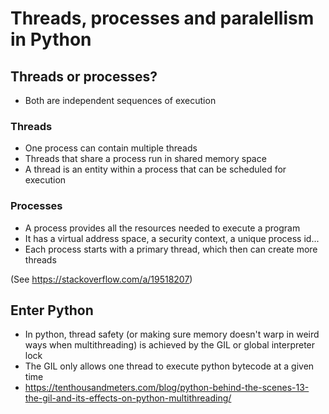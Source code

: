 # Threads, processes and paralellism in Python

## Threads or processes?

- Both are independent sequences of execution

### Threads

- One process can contain multiple threads
- Threads that share a process run in shared memory space
- A thread is an entity within a process that can be scheduled for execution

### Processes

- A process provides all the resources needed to execute a program
- It has a virtual address space, a security context, a unique process id...
- Each process starts with a primary thread, which then can create more threads

(See https://stackoverflow.com/a/19518207)

## Enter Python

- In python, thread safety (or making sure memory doesn't warp in weird ways when multithreading) is achieved by the GIL or global interpreter lock
- The GIL only allows one thread to execute python bytecode at a given time
- https://tenthousandmeters.com/blog/python-behind-the-scenes-13-the-gil-and-its-effects-on-python-multithreading/

